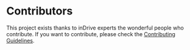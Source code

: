 # Contributors

This project exists thanks to inDrive experts the wonderful people who contribute. If you want to contribute, please check the [Contributing Guidelines](./docs/about-handbook/handbook-contributing.md).